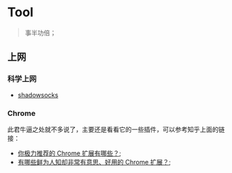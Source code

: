 # Tool
> 事半功倍；

## 上网
### 科学上网
 - [shadowsocks](https://github.com/shadowsocks)
 
### Chrome
此君牛逼之处就不多说了，主要还是看看它的一些插件，可以参考知乎上面的链接：
 - [你极力推荐的 Chrome 扩展有哪些？](https://www.zhihu.com/question/19594682);
 - [有哪些鲜为人知却非常有意思、好用的 Chrome 扩展？](https://www.zhihu.com/question/23228162);
